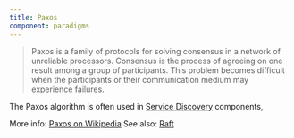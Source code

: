 ```yaml
---
title: Paxos
component: paradigms
---
```

> Paxos is a family of protocols for solving consensus in a network of unreliable processors. Consensus is the process of agreeing on one result among a group of participants. This problem becomes difficult when the participants or their communication medium may experience failures.

The Paxos algorithm is often used in [Service Discovery](/components/service-discovery) components,

More info: [Paxos on Wikipedia](https://en.wikipedia.org/wiki/Paxos_(computer_science))
See also: [Raft](/tech/raft)
